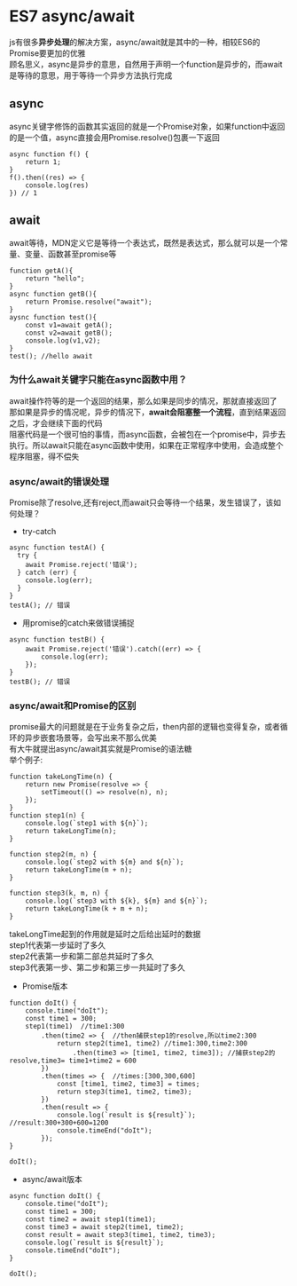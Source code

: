 # ES7 async/await
js有很多**异步处理**的解决方案，async/await就是其中的一种，相较ES6的Promise要更加的优雅  
顾名思义，async是异步的意思，自然用于声明一个function是异步的，而await是等待的意思，用于等待一个异步方法执行完成  
## async
async关键字修饰的函数其实返回的就是一个Promise对象，如果function中返回的是一个值，async直接会用Promise.resolve()包裹一下返回
````
async function f() {
    return 1;
}
f().then((res) => {
    console.log(res)
}) // 1
````
## await
await等待，MDN定义它是等待一个表达式，既然是表达式，那么就可以是一个常量、变量、函数甚至promise等
````
function getA(){
    return "hello";
}
async function getB(){
    return Promise.resolve("await");
}
aysnc function test(){
    const v1=await getA();
    const v2=await getB();
    console.log(v1,v2);
}
test(); //hello await
````
### 为什么await关键字只能在async函数中用？
await操作符等的是一个返回的结果，那么如果是同步的情况，那就直接返回了  
那如果是异步的情况呢，异步的情况下，**await会阻塞整一个流程**，直到结果返回之后，才会继续下面的代码      
阻塞代码是一个很可怕的事情，而async函数，会被包在一个promise中，异步去执行。所以await只能在async函数中使用，如果在正常程序中使用，会造成整个程序阻塞，得不偿失

### async/await的错误处理
Promise除了resolve,还有reject,而await只会等待一个结果，发生错误了，该如何处理？
* try-catch
````
async function testA() {
  try {
    await Promise.reject('错误');
  } catch (err) {
    console.log(err);
  }
}
testA(); // 错误
````
* 用promise的catch来做错误捕捉
````
async function testB() {
    await Promise.reject('错误').catch((err) => {
        console.log(err);
    });
}
testB(); // 错误
````
### async/await和Promise的区别
promise最大的问题就是在于业务复杂之后，then内部的逻辑也变得复杂，或者循环的异步嵌套场景等，会写出来不那么优美  
有大牛就提出async/await其实就是Promise的语法糖  
举个例子:
````
function takeLongTime(n) {
    return new Promise(resolve => {
        setTimeout(() => resolve(n), n);
    });
}
function step1(n) {
    console.log(`step1 with ${n}`);
    return takeLongTime(n);
}

function step2(m, n) {
    console.log(`step2 with ${m} and ${n}`);
    return takeLongTime(m + n);
}

function step3(k, m, n) {
    console.log(`step3 with ${k}, ${m} and ${n}`);
    return takeLongTime(k + m + n);
}
````
takeLongTime起到的作用就是延时之后给出延时的数据  
step1代表第一步延时了多久  
step2代表第一步和第二部总共延时了多久  
step3代表第一步、第二步和第三步一共延时了多久  
* Promise版本
````
function doIt() {
    console.time("doIt");
    const time1 = 300;
    step1(time1)  //time1:300
        .then(time2 => {  //then捕获step1的resolve,所以time2:300
            return step2(time1, time2) //time1:300,time2:300
                .then(time3 => [time1, time2, time3]); //捕获step2的resolve,time3= time1+time2 = 600 
        })
        .then(times => {  //times:[300,300,600]
            const [time1, time2, time3] = times;
            return step3(time1, time2, time3); 
        })
        .then(result => {
            console.log(`result is ${result}`); //result:300+300+600=1200
            console.timeEnd("doIt");
        });
}

doIt();
````
* async/await版本
````
async function doIt() {
    console.time("doIt");
    const time1 = 300;
    const time2 = await step1(time1);
    const time3 = await step2(time1, time2);
    const result = await step3(time1, time2, time3);
    console.log(`result is ${result}`);
    console.timeEnd("doIt");
}

doIt();
````